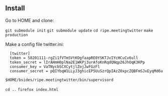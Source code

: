 Install
-------

Go to HOME and clone:

`git submodule init`
`git submodule update`
`cd ripe.meetingtwitter` 
`make production` 

Make a config file twitter.ini:

```
  [twitter]
  token = 58201111-rgZi1fVTmSVtKOgfaapRE0YSKTJvIYcHCuCv6ull
  token_secret = lIrAHmH0plNa2E1WKPj3urAfoKnRqdQNqp26JhOqK3KPp
  consumer_key = VaTNycbSCXCytjlZojJwFGzFl
  consumer_secret = pQIYbqW1LLyJ3ghicEP5UuSzrQpIAzZ0xpcZQBFmSJxEyqMd6u
```


`$HOME/bsides/ripe.meetingtwitter/bin/supervisord`

`cd ..`
`firefox index.html`
